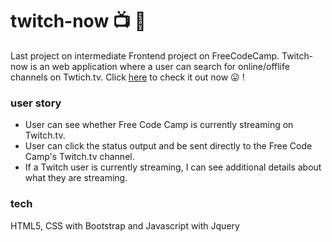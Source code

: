 # twitch-now :tv: :movie_camera:
Last project on intermediate Frontend project on FreeCodeCamp. Twitch-now is an web application where a user can search for online/offlife channels on Twtich.tv. Click [here]() to check it out now :stuck_out_tongue: !

### user story
+ User can see whether Free Code Camp is currently streaming on Twitch.tv.
+ User can click the status output and be sent directly to the Free Code Camp's Twitch.tv channel.
+ If a Twitch user is currently streaming, I can see additional details about what they are streaming.
### tech 
HTML5, CSS with Bootstrap and Javascript with Jquery
